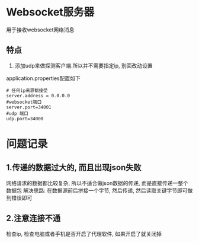 
# Websocket服务器

用于接收websocket网络消息

## 特点

1. 添加udp来做探测客户端.所以并不需要指定ip, 别面改动设置

application.properties配置如下

```properties
# 任何ip来源都接受
server.address = 0.0.0.0
#websocket端口
server.port=34001
#udp 端口
udp.port=34000
```


# 问题记录

## 1.传递的数据过大的, 而且出现json失败
网络请求的数据都比较复杂, 所以不适合做json数据的传递, 而是直接传递一整个数据包
解决思路:
在数据源前后拼接一个字节, 然后传递, 然后读取关键字节即可做到错误即可

## 2.注意连接不通
检查ip, 检查电脑或者手机是否开启了代理软件, 如果开启了就关闭掉